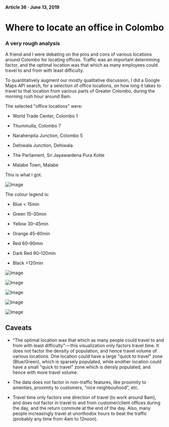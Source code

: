 #### Article 36 · June 13, 2019

# Where to locate an office in Colombo

### A very rough analysis

A friend and I were debating on the pros and cons of various locations around Colombo for locating offices. Traffic was an important determining factor, and the optimal location was that which as many employees could travel to and from with least difficulty.

To quantitatively augment our mostly qualitative discussion, I did a Google Maps API search, for a selection of office locations, on how long it takes to travel to that location from various parts of Greater Colombo, during the morning rush hour around 8am.

The selected "office locations" were:

* World Trade Center, Colombo 1

* Thummulla, Colombo 7

* Narahenpita Junction, Colombo 5

* Dehiwala Junction, Dehiwala

* The Parliament, Sri Jayawardena Pura Kotte

* Malabe Town, Malabe

This is what I got.

![Image](https://cdn-images-1.medium.com/max/800/1*qsvZ-vUiLOQ76baLETgNjg.png)

The colour legend is:

* Blue < 15min

* Green 15–30min

* Yellow 30–45min

* Orange 45–60min

* Red 60–90min

* Dark Red 90–120min

* Black >120min

![Image](https://cdn-images-1.medium.com/max/800/1*56GP73FHtoZOGanCfsIjdA.png)

![Image](https://cdn-images-1.medium.com/max/800/1*o-0UktsPm3T3uqlhyTfhpw.png)

![Image](https://cdn-images-1.medium.com/max/800/1*N86QQMumpsiekWDwYIZTZQ.png)

![Image](https://cdn-images-1.medium.com/max/800/1*fFiQrraIS0hvvxy4CJxVkw.png)

![Image](https://cdn-images-1.medium.com/max/800/1*16mlSjepxYfqLF4EsjyGdA.png)

## Caveats

* "The optimal location was that which as many people could travel to and from with least difficulty" — this visualization only factors travel time. It does not factor the density of population, and hence travel volume of various locations. One location could have a large "quick to travel" zone (Blue/Green), which is sparsely populated, while another location could have a small "quick to travel" zone which is densly populated, and hence with more travel volume.

* The data does not factor in non-traffic features, like proximity to amenties, proximity to customers, "nice neighbouhood", etc.

* Travel time only factors one direction of travel (to work around 8am), and does not factor in travel to and from customer/client offices during the day, and the return commute at the end of the day. Also, many people increasingly travel at unorthodox hours to beat the traffic (probably any time from 4am to 12noon).